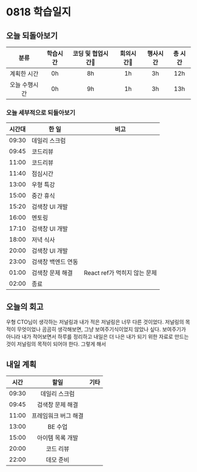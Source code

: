 # 0818 학습일지

## 오늘 되돌아보기

|     분류      | 학습시간 | 코딩 및 협업시간 | 회의시간 | 행사시간 | 총 시간 |
| :-----------: | :------: | :--------------: | :------: | :------: | :-----: |
|  계획한 시간  |    0h    |        8h        |    1h    |    3h    |   12h   |
| 오늘 수행시간 |    0h    |       9h        |    1h    |    3h    |   13h   |

### 오늘 세부적으로 되돌아보기

| 시간대 | 한 일                       | 비고                                         |
| ------ | ------------------------ | -------------------------------------------------- |
| 09:30  | 데일리 스크럼               |                                |
| 09:45  | 코드리뷰                    |                                 |
| 11:00  | 코드리뷰                    |                     |
| 11:40  | 점심시간                   |                                         |
| 13:00  | 우형 특강                  |                                            |
| 15:00  | 중간 휴식                   |                                         |
| 15:20  | 검색창 UI 개발              |                              |
| 16:00  | 멘토링                     |                       |
| 17:10  | 검색창 UI 개발              |                |
| 18:00  | 저녁 식사                   |                |
| 20:00  | 검색창 UI 개발               |                |
| 23:00  | 검색창 백엔드 연동            |                |
| 01:00  | 검색창 문제 해결              | React ref가 먹히지 않는 문제               |
| 02:00  | 종료                       |                |

## 오늘의 회고

우형 CTO님이 생각하는 저널링과 내가 적은 저널링은 너무 다른 것이었다. 저널링의 목적이 무엇이었나 곰곰히 생각해보면, 그냥 보여주기식이었지 않았나 싶다. 보여주기가 아니라 내가 적어보면서 하루를 정리하고 내일은 더 나은 내가 되기 위한 자료로 만드는 것이 저널링의 목적이 되어야 한다. 그렇게 해서

## 내일 계획

| 시간  |      할일         | 기타 |
| :---: | :-------------: | :--- |
| 09:30 | 데일리 스크럼     |      |
| 09:45 | 검색창 문제 해결   |      |
| 11:00 | 프레임워크 버그 해결     |      |
| 13:00 | BE 수업        |      |
| 15:00 | 아이템 목록 개발        |      |
| 20:00 | 코드 리뷰 |      |
| 22:00 | 데모 준비 |      |
